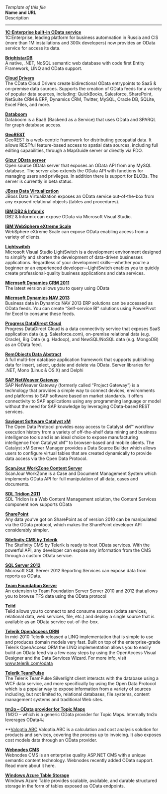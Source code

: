 *Template of this file*<br>
**Name and URL**<br>
Description<br>

---------------------------------------------------------------------------------------------------------------
**[1C:Enterprise built-in OData service](http://1c-dn.com/1c_enterprise/)**<br>
1C:Enterprise, leading platform for business automnation in Russia and CIS (more than 1M installations and 300k developers) now provides an OData service for access its data.

**[BrightstarDB](http://www.brightstardb.com/)**<br>
A native, .NET, NoSQL semantic web database with code first Entity Framework, LINQ and OData support.

**[Cloud Drivers](http://www.cdata.com/cloud/)**<br>
The CData Cloud Drivers create bidirectional OData entrypoints to SaaS &amp; on-premise data sources.  Supports the creation of OData feeds for a variety of popular data sources, including: QuickBooks, Salesforce, SharePoint, NetSuite CRM &amp; ERP, Dynamics CRM, Twitter, MySQL, Oracle DB, SQLite, Excel Files, and more.

**[Databoom](https://databoom.space)**<br>
Databoom is a BaaS (Backend as a Service) that uses OData and SPARQL for graph database access.

**[GeoREST](http://code.google.com/p/georest/)**<br>
GeoREST is a web-centric framework for distributing geospatial data. It allows RESTful feature-based access to spatial data sources, including full editing capabilities, through a MapGuide server or directly via FDO.

**[Gizur OData server](https://github.com/gizur/odataserver/)**<br>
Open source OData server that exposes an OData API from any MySQL database. The server also extends the OData API with functions
for managing users and privileges. In addition there is  support for BLOBs. The server is currently in beta status.

**[JBoss Data Virtualization](http://www.redhat.com/en/technologies/jboss-middleware/data-virtualization)**<br>
JBoss Data Virtualization exposes an OData service out-of-the-box from any exposed relational objects (tables and procedures).

**[IBM DB2 & Infomix](http://www.ibm.com/developerworks/data/library/techarticle/dm-1205odata/index.html)**<br>
DB2 & Informix can expose OData via Microsoft Visual Studio.

**[IBM WebSphere eXtreme Scale](http://www.ibm.com/developerworks/webservices/library/standards-odata/)**<br>
WebSphere eXtreme Scale can expose OData enabling access from a variety of clients.

**[Lightswitch](http://msdn.com/lightswitch)**<br>
Microsoft Visual Studio LightSwitch is a development environment designed to simplify and shorten the development of data-driven businesses applications. Regardless of your development skills—whether you’re a beginner or an experienced developer—LightSwitch enables you to quickly create professional-quality business applications and data services.

**[Microsoft Dynamics CRM 2011](http://msdn.microsoft.com/en-us/library/gg334279.aspx)**<br>
The latest version allows you to query using OData

**[Microsoft Dynamics NAV 2013](http://www.microsoft.com/dynamics/nav)**<br>
Business data in Dynamics NAV 2013 ERP solutions can be accessed as OData feeds. You can create “Self-service BI” solutions using PowerPivot for Excel to consume these feeds.

**[Progress DataDirect Cloud](https://www.progress.com/products/datadirect-cloud)**<br>
Progress DataDirect Cloud is a data connectivity service that exposes SaaS application data (e.g. Salesforce.com), on-premise relational data (e.g. Oracle), Big Data (e.g. Hadoop), and NewSQL/NoSQL data (e.g. MongoDB) as an OData feed.

**[RemObjects Data Abstract](http://www.remobjects.com/da/OData.aspx)**<br>
A full multi-tier database application framework that supports publishing data for insert, select, update and delete via OData. Server libraries for .NET, Mono (Linux & OS X) and Delphi

**[SAP NetWeaver Gateway](http://www.sdn.sap.com/irj/sdn/gateway)**<br>
SAP NetWeaver Gateway (formerly called “Project Gateway”) is a technology that provides a simple way to connect devices, environments and platforms to SAP software based on market standards. It offers connectivity to SAP applications using any programming language or model without the need for SAP knowledge by leveraging OData-based REST services.

**[Savigent Software Catalyst xM](http://savigent.com/)**<br>
The Open Data Protocol provides easy access to Catalyst xM™ workflow execution history from a variety of off-the-shelf data mining and business intelligence tools and is an ideal choice to expose manufacturing intelligence from Catalyst xM™ to browser-based and mobile clients. The Catalyst xM Server Manager provides a Data Source Builder which allows users to configure virtual tables that are created dynamically to provide data access via the Open Data Protocol.

**[ScanJour WorkZone Content Server](http://scanjour.com/)**<br>
ScanJour WorkZone is a Case and Document Management System which implements OData API for full manipulation of all data, cases and documents.

**[SDL Tridion 2011](http://www.sdl.com/en/wcm/products/sdltridion/)**<br>
SDL Tridion is a Web Content Management solution, the Content Services component now supports OData

**[SharePoint](http://office.microsoft.com/en-us/sharepoint/collaboration-software-sharepoint-FX103479517.aspx)**<br>
Any data you’ve got on SharePoint as of version 2010 can be manipulated via the OData protocol, which makes the SharePoint developer API considerably simpler.

**[Sitefinity CMS by Telerik](http://www.sitefinity.com/)**<br>
The Sitefinity CMS by Telerik is ready to host OData services. With the powerful API, any developer can expose any information from the CMS through a custom OData service.

**[SQL Server 2012](http://www.microsoft.com/sqlserver/2008/en/us/reporting.aspx)**<br>
Microsoft SQL Server 2012 Reporting Services can expose data from reports as OData.

**[Team Foundation Server](http://www.microsoft.com/en-us/download/details.aspx?id=36230)**<br>
An extension to Team Foundation Server Server 2010 and 2012 that allows you to browse TFS data using the OData protocol

**[Teiid](http://teiid.jboss.org/)**<br>
Teiid allows you to connect to and consume sources (odata services, relational data, web services, file, etc.) and deploy a single source that is available as an OData service out-of-the-box.

**[Telerik OpenAccess ORM](http://www.telerik.com/products/orm.aspx)**<br>
In mid-2010 Telerik released a LINQ implementation that is simple to use and produces domain models very fast. Built on top of the enterprise-grade Telerik OpenAccess ORM the LINQ implementation allows you to easily build an OData feed via a few easy steps by using the OpenAccess Visual Designer and the Data Services Wizard. For more info, visit www.telerik.com/odata

**[Telerik TeamPulse](http://www.telerik.com/team-productivity-tools.aspx)**<br>
The Telerik TeamPulse Silverlight client interacts with the database using a WCF data service, and more specifically by using the Open Data Protocol which is a popular way to expose information from a variety of sources including, but not limited to, relational databases, file systems, content management systems and traditional Web sites.

**[tm2o – OData provider for Topic Maps](http://code.google.com/p/tm2o/)**<br>
TM2O – which is a generic OData provider for Topic Maps. Internally tm2o leverages OData4J

**[Valoptia ABC](http://www.valoptia.com/fr/produit/valoptia-abc-activity-based-costing)
Valoptia.ABC is a calculation and cost analysis solution for products and services, covering the process up to invoicing. It also exposes cost models data through an OData provider.

**[Webnodes CMS](http://www.webnodes.com/odata)**<br>
Webnodes CMS is an enterprise quality ASP.NET CMS with a unique semantic content technology. Webnodes recently added OData support. Read more about it here.

**[Windows Azure Table Storage](http://msdn.microsoft.com/en-us/library/azure/dd179423.aspx)**<br>
Windows Azure Table provides scalable, available, and durable structured storage in the form of tables exposed as OData endpoints.
